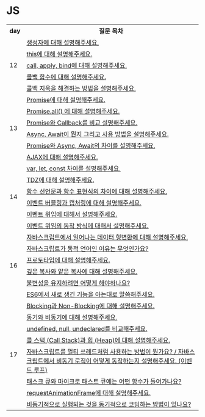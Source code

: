 # JS

<table>
  <tr>
	<th>day</th>
    <th>질문 목차</th>
  </tr>
  <tr>
    <td rowspan="5">12</td>
    <td><a href="https://github.com/SDWoo/JMZS/blob/main/JavaScript/day12/%EC%83%9D%EC%84%B1%EC%9E%90%EC%97%90%20%EB%8C%80%ED%95%B4%20%EC%84%A4%EB%AA%85%ED%95%B4%EC%A3%BC%EC%84%B8%EC%9A%94.md">생성자에 대해 설명해주세요.</a></td>
  </tr>
  <tr>
    <td><a href="https://github.com/SDWoo/JMZS/blob/main/JavaScript/day12/this%EC%97%90%20%EB%8C%80%ED%95%B4%20%EC%84%A4%EB%AA%85%ED%95%B4%EC%A3%BC%EC%84%B8%EC%9A%94.md">this에 대해 설명해주세요.</a></td>
  </tr>
  <tr>
    <td><a href="https://github.com/SDWoo/JMZS/blob/main/JavaScript/day12/call%2C%20apply%2C%20bind%EC%97%90%20%EB%8C%80%ED%95%B4%20%EC%84%A4%EB%AA%85%ED%95%B4%EC%A3%BC%EC%84%B8%EC%9A%94.md">call, apply, bind에 대해 설명해주세요.</a></td>
  </tr>
  <tr>
    <td><a href="https://github.com/SDWoo/JMZS/blob/main/JavaScript/day12/%EC%BD%9C%EB%B0%B1%20%ED%95%A8%EC%88%98%EC%97%90%20%EB%8C%80%ED%95%B4%20%EC%84%A4%EB%AA%85%ED%95%B4%EC%A3%BC%EC%84%B8%EC%9A%94.md">콜백 함수에 대해 설명해주세요.</a></td>
  </tr>
  <tr>
    <td><a href="https://github.com/SDWoo/JMZS/blob/main/JavaScript/day12/%EC%BD%9C%EB%B0%B1%20%EC%A7%80%EC%98%A5%EC%9D%84%20%ED%95%B4%EA%B2%B0%ED%95%98%EB%8A%94%20%EB%B0%A9%EB%B2%95%EC%9D%84%20%EC%84%A4%EB%AA%85%ED%95%B4%EC%A3%BC%EC%84%B8%EC%9A%94.md">콜백 지옥을 해결하는 방법을 설명해주세요.</a></td>
  </tr>
  <tr>
    <td rowspan="6">13</td>
    <td><a href="https://github.com/SDWoo/JMZS/blob/main/JavaScript/day13/Promise%EC%97%90%20%EB%8C%80%ED%95%B4%20%EC%84%A4%EB%AA%85%ED%95%B4%EC%A3%BC%EC%84%B8%EC%9A%94.md">Promise에 대해 설명해주세요.</a></td>
  </tr>
  <tr>
    <td><a href="https://github.com/SDWoo/JMZS/blob/main/JavaScript/day13/Promise.all()%20%EC%97%90%20%EB%8C%80%ED%95%B4%20%EC%84%A4%EB%AA%85%ED%95%B4%EC%A3%BC%EC%84%B8%EC%9A%94.md">Promise.all() 에 대해 설명해주세요.</a></td>
  </tr>
  <tr>
    <td><a href="https://github.com/SDWoo/JMZS/blob/main/JavaScript/day13/Promise%EC%99%80%20Callback%EB%A5%BC%20%EB%B9%84%EA%B5%90%20%EC%84%A4%EB%AA%85%ED%95%B4%EC%A3%BC%EC%84%B8%EC%9A%94.md">Promise와 Callback를 비교 설명해주세요.</a></td>
  </tr>
  <tr>
    <td><a href="https://github.com/SDWoo/JMZS/blob/main/JavaScript/day13/Async%2C%20Await%EC%9D%B4%20%EB%AD%94%EC%A7%80%20%EA%B7%B8%EB%A6%AC%EA%B3%A0%20%EC%82%AC%EC%9A%A9%20%EB%B0%A9%EB%B2%95%EC%9D%84%20%EC%84%A4%EB%AA%85%ED%95%B4%EC%A3%BC%EC%84%B8%EC%9A%94.md">Async, Await이 뭔지 그리고 사용 방법을 설명해주세요.</a></td>
  </tr>
  <tr>
    <td><a href="https://github.com/SDWoo/JMZS/blob/main/JavaScript/day13/Promise%EC%99%80%20Async%2C%20Await%EC%9D%98%20%EC%B0%A8%EC%9D%B4%EB%A5%BC%20%EC%84%A4%EB%AA%85%ED%95%B4%EC%A3%BC%EC%84%B8%EC%9A%94.md">Promise와 Async, Await의 차이를 설명해주세요.</a></td>
  </tr>
  <tr>
    <td><a href="https://github.com/SDWoo/JMZS/blob/main/JavaScript/day13/AJAX%EC%97%90%20%EB%8C%80%ED%95%B4%20%EC%84%A4%EB%AA%85%ED%95%B4%EC%A3%BC%EC%84%B8%EC%9A%94.md">AJAX에 대해 설명해주세요.</a></td>
  </tr>
  <tr>
    <td rowspan="6">14</td>
    <td><a href="https://github.com/SDWoo/JMZS/blob/main/JavaScript/day14/var%2C%20let%2C%20const%EC%9D%98%20%EC%B0%A8%EC%9D%B4%EC%97%90%20%EB%8C%80%ED%95%B4%20%EC%84%A4%EB%AA%85%ED%95%B4%EC%A3%BC%EC%84%B8%EC%9A%94.md"> var, let, const 차이를 설명해주세요.</a></td>
  </tr>
  <tr>
    <td><a href="https://github.com/SDWoo/JMZS/blob/main/JavaScript/day14/TDZ%EC%97%90%20%EB%8C%80%ED%95%B4%20%EC%84%A4%EB%AA%85%ED%95%B4%EC%A3%BC%EC%84%B8%EC%9A%94.md">TDZ에 대해 설명해주세요.</a></td>
  </tr>
  <tr>
    <td><a href="https://github.com/SDWoo/JMZS/blob/main/JavaScript/day14/%ED%95%A8%EC%88%98%20%EC%84%A0%EC%96%B8%EB%AC%B8%EA%B3%BC%20%ED%95%A8%EC%88%98%20%ED%91%9C%ED%98%84%EC%8B%9D%EC%9D%98%20%EC%B0%A8%EC%9D%B4%EC%97%90%20%EB%8C%80%ED%95%B4%20%EC%84%A4%EB%AA%85%ED%95%B4%EC%A3%BC%EC%84%B8%EC%9A%94.md">함수 선언문과 함수 표현식의 차이에 대해 설명해주세요.</a></td>
  </tr>
  <tr>
    <td><a href="https://github.com/SDWoo/JMZS/blob/main/JavaScript/day14/%EC%9D%B4%EB%B2%A4%ED%8A%B8%20%EB%B2%84%EB%B8%94%EB%A7%81%EA%B3%BC%20%EC%BA%A1%EC%B2%98%EB%A7%81%EC%97%90%20%EB%8C%80%ED%95%B4%20%EC%84%A4%EB%AA%85%ED%95%B4%EC%A3%BC%EC%84%B8%EC%9A%94.md">이벤트 버블링과 캡처링에 대해 설명해주세요.</a></td>
  </tr>
  <tr>
    <td><a href="https://github.com/SDWoo/JMZS/blob/main/JavaScript/day14/%EC%9D%B4%EB%B2%A4%ED%8A%B8%20%EC%9C%84%EC%9E%84%EC%97%90%20%EB%8C%80%ED%95%B4%20%EC%84%A4%EB%AA%85%ED%95%B4%EC%A3%BC%EC%84%B8%EC%9A%94.md">이벤트 위임에 대해서 설명해주세요.</a></td>
  </tr>
  <tr>
    <td><a href="https://github.com/SDWoo/JMZS/blob/main/JavaScript/day14/%EC%9D%B4%EB%B2%A4%ED%8A%B8%20%EC%9C%84%EC%9E%84%EC%9D%98%20%EB%8F%99%EC%9E%91%20%EB%B0%A9%EC%8B%9D%EC%97%90%20%EB%8C%80%ED%95%B4%20%EC%84%A4%EB%AA%85%ED%95%B4%EC%A3%BC%EC%84%B8%EC%9A%94.md">이벤트 위임의 동작 방식에 대해서 설명해주세요.</a></td>
  </tr>
  <tr>
    <td rowspan="6">16</td>
    <td><a href="https://github.com/SDWoo/JMZS/blob/main/JavaScript/day16/%EC%9E%90%EB%B0%94%EC%8A%A4%ED%81%AC%EB%A6%BD%ED%8A%B8%EC%97%90%EC%84%9C%20%EC%9D%BC%EC%96%B4%EB%82%98%EB%8A%94%20%EB%8D%B0%EC%9D%B4%ED%84%B0%20%ED%98%95%EB%B3%80%ED%99%98%EC%97%90%20%EB%8C%80%ED%95%B4%20%EC%84%A4%EB%AA%85%ED%95%B4%EC%A3%BC%EC%84%B8%EC%9A%94.md"> 자바스크립트에서 일어나는 데이터 형변환에 대해 설명해주세요.</a></td>
  </tr>
  <tr>
    <td><a href="https://github.com/SDWoo/JMZS/blob/main/JavaScript/day16/%EC%9E%90%EB%B0%94%EC%8A%A4%ED%81%AC%EB%A6%BD%ED%8A%B8%EA%B0%80%20%EB%8F%99%EC%A0%81%20%EC%96%B8%EC%96%B4%EC%9D%B8%20%EC%9D%B4%EC%9C%A0%EB%8A%94%20%EB%AC%B4%EC%97%87%EC%9D%B8%EA%B0%80%EC%9A%94.md">자바스크립트가 동적 언어인 이유는 무엇인가요?</a></td>
  </tr>
  <tr>
    <td><a href="https://github.com/SDWoo/JMZS/blob/main/JavaScript/day16/%ED%94%84%EB%A1%9C%ED%86%A0%ED%83%80%EC%9E%85%EC%97%90%20%EB%8C%80%ED%95%B4%20%EC%84%A4%EB%AA%85%ED%95%B4%EC%A3%BC%EC%84%B8%EC%9A%94.md">프로토타입에 대해 설명해주세요.</a></td>
  </tr>
  <tr>
    <td><a href="https://github.com/SDWoo/JMZS/blob/main/JavaScript/day16/%EA%B9%8A%EC%9D%80%20%EB%B3%B5%EC%82%AC%EC%99%80%20%EC%96%95%EC%9D%80%20%EB%B3%B5%EC%82%AC%EC%97%90%20%EB%8C%80%ED%95%B4%20%EC%84%A4%EB%AA%85%ED%95%B4%EC%A3%BC%EC%84%B8%EC%9A%94.md">깊은 복사와 얕은 복사에 대해 설명해주세요.</a></td>
  </tr>
  <tr>
    <td><a href="https://github.com/SDWoo/JMZS/blob/main/JavaScript/day16/%EB%B6%88%EB%B3%80%EC%84%B1%EC%9D%84%20%EC%9C%A0%EC%A7%80%ED%95%98%EB%A0%A4%EB%A9%B4%20%EC%96%B4%EB%96%BB%EA%B2%8C%20%ED%95%B4%EC%95%BC%ED%95%98%EB%82%98%EC%9A%94.md">불변성을 유지하려면 어떻게 해야하나요?</a></td>
  </tr>
  <tr>
    <td><a href="https://github.com/SDWoo/JMZS/blob/main/JavaScript/day16/ES6%EC%97%90%EC%84%9C%20%EC%83%88%EB%A1%9C%20%EC%83%9D%EA%B8%B4%20%EA%B8%B0%EB%8A%A5%EC%9D%84%20%EC%95%84%EB%8A%94%EB%8C%80%EB%A1%9C%20%EB%A7%90%EC%94%80%ED%95%B4%EC%A3%BC%EC%84%B8%EC%9A%94.md">ES6에서 새로 생긴 기능을 아는대로 말씀해주세요.</a></td>
  </tr>
  <tr>
    <td rowspan="8">17</td>
    <td><a href="https://github.com/SDWoo/JMZS/blob/main/JavaScript/day17/Blocking%EA%B3%BC%20Non-Blocking%EC%97%90%20%EB%8C%80%ED%95%B4%20%EC%84%A4%EB%AA%85%ED%95%B4%EC%A3%BC%EC%84%B8%EC%9A%94%20copy.md">Blocking과 Non-Blocking에 대해 설명해주세요.</a></td>
  </tr>
  <tr>
    <td><a href="https://github.com/SDWoo/JMZS/blob/main/JavaScript/day17/%EB%8F%99%EA%B8%B0%EC%99%80%20%EB%B9%84%EB%8F%99%EA%B8%B0%EC%97%90%20%EB%8C%80%ED%95%B4%20%EC%84%A4%EB%AA%85%ED%95%B4%EC%A3%BC%EC%84%B8%EC%9A%94.md">동기와 비동기에 대해 설명해주세요.</a></td>
  </tr>
  <tr>
    <td><a href="https://github.com/SDWoo/JMZS/blob/main/JavaScript/day17/undefined%2C%20null%2C%20undeclared%EB%A5%BC%20%EB%B9%84%EA%B5%90%ED%95%B4%EC%A3%BC%EC%84%B8%EC%9A%94.md">undefined, null, undeclared를 비교해주세요.</a></td>
  </tr>
  <tr>
    <td><a href="https://github.com/SDWoo/JMZS/blob/main/JavaScript/day17/%EC%BD%9C%20%EC%8A%A4%ED%83%9D%20(Call%20Stack)%EA%B3%BC%20%ED%9E%99%20(Heap)%EC%97%90%20%EB%8C%80%ED%95%B4%20%EC%84%A4%EB%AA%85%ED%95%B4%EC%A3%BC%EC%84%B8%EC%9A%94.md">콜 스택 (Call Stack)과 힙 (Heap)에 대해 설명해주세요.</a></td>
  </tr>
  <tr>
    <td><a href="https://github.com/SDWoo/JMZS/blob/main/JavaScript/day17/%EC%9E%90%EB%B0%94%EC%8A%A4%ED%81%AC%EB%A6%BD%ED%8A%B8%EB%A5%BC%20%EB%A9%80%ED%8B%B0%20%EC%93%B0%EB%A0%88%EB%93%9C%EC%B2%98%EB%9F%BC%20%EC%82%AC%EC%9A%A9%ED%95%98%EB%8A%94%20%EB%B0%A9%EB%B2%95%EC%9D%B4%20%EB%AD%94%EA%B0%80%EC%9A%94%20%EC%9E%90%EB%B0%94%EC%8A%A4%ED%81%AC%EB%A6%BD%ED%8A%B8%EC%97%90%EC%84%9C%20%EB%B9%84%EB%8F%99%EA%B8%B0%20%EB%A1%9C%EC%A7%81%EC%9D%B4%20%EC%96%B4%EB%96%BB%EA%B2%8C%20%EB%8F%99%EC%9E%91%ED%95%98%EB%8A%94%EC%A7%80%20%EC%84%A4%EB%AA%85%ED%95%B4%EC%A3%BC%EC%84%B8%EC%9A%94.md">자바스크립트를 멀티 쓰레드처럼 사용하는 방법이 뭔가요? / 자바스크립트에서 비동기 로직이 어떻게 동작하는지 설명해주세요. (이벤트 루프)</a></td>
  </tr>
  <tr>
    <td><a href="https://github.com/SDWoo/JMZS/blob/main/JavaScript/day17/%ED%83%9C%EC%8A%A4%ED%81%AC%20%ED%81%90%EC%99%80%20%EB%A7%88%EC%9D%B4%ED%81%AC%EB%A1%9C%20%ED%83%9C%EC%8A%A4%ED%8A%B8%20%ED%81%90%EC%97%90%EB%8A%94%20%EC%96%B4%EB%96%A4%20%ED%95%A8%EC%88%98%EA%B0%80%20%EB%93%A4%EC%96%B4%EA%B0%80%EB%82%98%EC%9A%94.md">태스크 큐와 마이크로 태스트 큐에는 어떤 함수가 들어가나요?</a></td>
  </tr>
  <tr>
    <td><a href="https://github.com/SDWoo/JMZS/blob/main/JavaScript/day17/requestAnimationFrame%EC%97%90%20%EB%8C%80%ED%95%B4%20%EC%84%A4%EB%AA%85%ED%95%B4%EC%A3%BC%EC%84%B8%EC%9A%94.md">requestAnimationFrame에 대해 설명해주세요.</a></td>
  </tr>
  <tr>
    <td><a href="https://github.com/SDWoo/JMZS/blob/main/JavaScript/day17/%EB%B9%84%EB%8F%99%EA%B8%B0%EC%A0%81%EC%9C%BC%EB%A1%9C%20%EC%8B%A4%ED%96%89%EB%90%98%EB%8A%94%20%EA%B2%83%EC%9D%84%20%EB%8F%99%EA%B8%B0%EC%A0%81%EC%9C%BC%EB%A1%9C%20%EC%BD%94%EB%94%A9%ED%95%98%EB%8A%94%20%EB%B0%A9%EB%B2%95%EC%9D%B4%20%EC%9E%88%EB%82%98%EC%9A%94.md">비동기적으로 실행되는 것을 동기적으로 코딩하는 방법이 있나요?</a></td>
  </tr>
</table>
